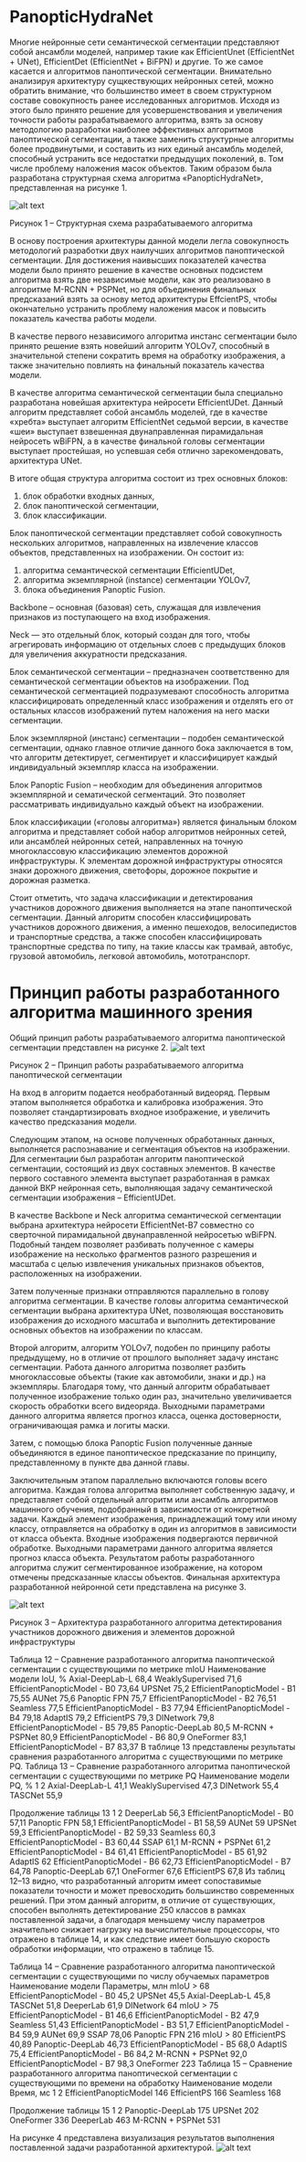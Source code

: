 # PanopticHydraNet

Многие нейронные сети семантической сегментации представляют собой ансамбли моделей, например такие как EfficientUnet (EfficientNet + UNet), EfficientDet (EfficientNet + BiFPN) и другие. То же самое касается и алгоритмов паноптической сегментации. Внимательно анализируя архитектуру сущкествующих нейронных сетей, можно обратить внимание, что большинство имеет в своем структурном составе совокупность ранее исследованных алгоритмов.
Исходя из этого было принято решение для усовершенствования и увеличения точности работы разрабатываемого алгоритма, взять за основу методологию разработки наиболее эффективных алгоритмов паноптической сегментации, а также заменить структурные алгоритмы более продвинутыми, и составить из них единый ансамбль моделей, способный устранить все недостатки предыдущих поколений, в. Том числе проблему наложения масок объектов. Таким образом была разработана структурная схема алгоритма  «PanopticHydraNet», представленная на рисунке 1. 

 ![alt text](Рисунок1.jpg)

Рисунок 1 – Структурная схема разрабатываемого алгоритма

В основу построения архитектуры данной модели легла совокупность методологий разработки двух наилучших алгоритмов паноптической сегментации.  Для достижения наивысших показателей качества модели было принято решение в качестве основных подсистем алгоритма взять две независимые модели, как это реализовано в алгоритме M-RCNN + PSPNet, но для объединения финальных предсказаний взять за основу метод архитектуры EffcientPS, чтобы окончательно устранить проблему наложения масок и повысить показатель качества работы модели.  

В качестве первого независимого алгоритма инстанс сегментации было принято решение взять новейший алгоритм YOLOv7, способный в значительной степени сократить время на обработку изображения, а также значительно повлиять на финальный показатель качества модели. 

В качестве алгоритма семантической сегментации была специально разработана новейшая архитектура нейросети EfficientUDet. Данный алгоритм представляет собой ансамбль моделей, где в качестве «хребта» выступает алгоритм EfficientNet седьмой версии, в качестве «шеи» выступает взвешенная двунаправленная пирамидальная нейросеть wBiFPN, а в качестве финальной головы сегментации выступает простейшая, но успевшая себя отлично зарекомендовать, архитектура UNet. 

В итоге общая структура алгоритма состоит из трех основных блоков:
1.	блок обработки входных данных,
2.	блок паноптической сегментации, 
3.	блок классификации.


Блок паноптической сегментации представляет собой совокупность нескольких алгоритмов, направленных на извлечение классов объектов, представленных на изображении. 
Он состоит из: 
1.	алгоритма семантической сегментации EfficientUDet,
2.	алгоритма экземплярной (instance) сегментации YOLOv7,
3.	блока объединения Panoptic Fusion.

Backbone – основная (базовая) сеть, служащая для извлечения признаков из поступающего на вход изображения.

Neck — это отдельный блок, который создан для того, чтобы агрегировать информацию от отдельных слоев с предыдущих блоков для увеличения аккуратности предсказания. 

Блок семантической сегментации – предназначен соответственно для семантической сегментации объектов на изображении. Под семантической сегментацией подразумевают способность алгоритма классифицировать определенный класс изображения и отделять его от остальных классов изображений путем наложения на него маски сегментации.

Блок экземплярной (инстанс) сегментации – подобен семантической сегментации, однако главное отличие данного бока заключается в том, что алгоритм детектирует, сегментирует и классифицирует каждый индивидуальный экземпляр класса на изображении.

Блок Panoptic Fusion – необходим для объединения алгоритмов экземплярной и сематической сегментаций. Это позволяет рассматривать индивидуально каждый объект на изображении.

Блок классификации («головы алгоритма») является финальным блоком алгоритма и представляет собой набор алгоритмов нейронных сетей, или ансамблей нейронных сетей, направленных на точную многоклассовую классификацию элементов дорожной инфраструктуры. К элементам дорожной инфраструктуры относятся знаки дорожного движения, светофоры, дорожное покрытие и дорожная разметка. 

Стоит отметить, что задача классификации и детектирования участников дорожного движения выполняется на этапе паноптической сегментации. Данный алгоритм способен классифицировать участников дорожного движения, а именно пешеходов, велосипедистов и транспортные средства, а также способен классифицировать транспортные средства по типу, на такие классы как трамвай, автобус, грузовой автомобиль, легковой автомобиль, мототранспорт. 

# Принцип работы разработанного алгоритма машинного зрения
Общий принцип работы разрабатываемого алгоритма паноптической сегментации представлен на рисунке 2. 
 ![alt text](Рисунок2.png)

Рисунок 2 – Принцип работы разрабатываемого алгоритма паноптической сегментации

На вход в алгоритм подается необработанный видеоряд. Первым этапом выполняется обработка и калибровка изображения. Это позволяет стандартизировать входное изображение, и увеличить качество предсказания модели.

Следующим этапом, на основе полученных обработанных данных, выполняется распознавание и сегментация объектов на изображении. Для сегментации был разработан алгоритм паноптической сегментации, состоящий из двух составных элементов. В качестве первого составного элемента выступает разработанная в рамках данной ВКР нейронная сеть, выполняющая задачу семантической сегментации изображения – EfficientUDet. 

В качестве Backbone и Neck алгоритма семантической сегментации выбрана архитектура нейросети EfficientNet-B7 совместно со сверточной пирамидальной двунаправленной нейросетью wBiFPN. Подобный тандем позволяет разбивать полученное c камеры изображение на несколько фрагментов разного разрешения и масштаба с целью извлечения уникальных признаков объектов, расположенных на изображении.

Затем полученные признаки отправляются параллельно в голову алгоритма сегментации. В качестве головы алгоритма семантической сегментации выбрана архитектура UNet, позволяющая восстановить изображения до исходного масштаба и выполнить детектирование основных объектов на изображении по классам.  

Второй алгоритм, алгоритм YOLOv7, подобен по принципу работы предыдущему, но в отличие от прошлого выполняет задачу инстанс сегментации. Работа данного алгоритма позволяет разбить многоклассовые объекты (такие как автомобили, знаки и др.) на экземпляры. Благодаря тому, что данный алгоритм обрабатывает полученное изображение только один раз, значительно увеличивается скорость обработки всего видеоряда. Выходными параметрами данного алгоритма является прогноз класса, оценка достоверности, ограничивающая рамка и логиты маски.

Затем, с помощью блока Panoptic Fusion полученные данные объединяются в единое паноптическое предсказание по принципу, представленному в пункте два данной главы. 

Заключительным этапом параллельно включаются головы всего алгоритма. Каждая голова алгоритма выполняет собственную задачу, и представляет собой отдельный алгоритм или ансамбль алгоритмов машинного обучения, подобранный в зависимости от конкретной задачи. Каждый элемент изображения, принадлежащий тому или иному классу, отправляется на обработку в один из алгоритмов в зависимости от класса объекта. Входные изображения подвергаются первичной обработке. Выходными параметрами данного алгоритма является прогноз класса объекта.
Результатом работы разработанного алгоритма служит сегментированное изображение, на котором отмечены предсказанные классы объектов. Финальная архитектура разработанной нейронной сети представлена на рисунке 3.

  ![alt text](Рисунок3.jpg)

Рисунок 3 – Архитектура разработанного алгоритма детектирования участников дорожного движения и элементов дорожной инфраструктуры

Таблица 12 – Сравнение разработанного алгоритма паноптической сегментации с существующими по метрике mIoU
Наименование модели	IoU, %
Axial-DeepLab-L	68,4
WeaklySupervised	71,6
EfficientPanopticModel - B0	73,64
UPSNet	75,2
EfficientPanopticModel - B1	75,55
AUNet	75,6
Panoptic FPN	75,7
EfficientPanopticModel - B2	76,51
Seamless	77,5
EfficientPanopticModel - B3	77,94
EfficientPanopticModel - B4	79,18
AdaptIS	79,2
EfficientPS	79,3
DINetwork	79,8
EfficientPanopticModel - B5	79,85
Panoptic-DeepLab	80,5
M-RCNN + PSPNet	80,9
EfficientPanopticModel - B6	80,9
OneFormer	83,1
EfficientPanopticModel - B7	83,37
В таблице 13 представлены результаты сравнения разработанного алгоритма с существующими по метрике PQ.
Таблица 13 – Сравнение разработанного алгоритма паноптической сегментации с существующими по метрике PQ
Наименование модели	PQ, %
1	2
Axial-DeepLab-L	41,1
WeaklySupervised	47,3
DINetwork	55,4
TASCNet	55,9


Продолжение таблицы 13
1	2
DeeperLab	56,3
EfficientPanopticModel - B0	57,11
Panoptic FPN	58,1
EfficientPanopticModel - B1	58,59
AUNet	59
UPSNet	59,3
EfficientPanopticModel - B2	59,33
Seamless	60,3
EfficientPanopticModel - B3	60,44
SSAP	61,1
M-RCNN + PSPNet	61,2
EfficientPanopticModel - B4	61,41
EfficientPanopticModel - B5	61,92
AdaptIS	62
EfficientPanopticModel - B6	62,73
EfficientPanopticModel - B7	64,78
Panoptic-DeepLab	67,1
OneFormer	67,6
EfficientPS	67,8
Из таблиц 12–13 видно, что разработанный алгоритм имеет сопоставимые показатели точности и может превосходить большинство современных решений. При этом данный алгоритм, в отличие от существующих, способен выполнять детектирование 250 классов в рамках поставленной задачи, а благодаря меньшему числу параметров значительно снижает нагрузку на вычислительные процессоры, что отражено в таблице 14, и как следствие имеет большую скорость обработки информации, что отражено в таблице 15. 




Таблица 14 – Сравнение разработанного алгоритма паноптической сегментации с существующими по числу обучаемых параметров
Наименование модели	Параметры, млн 
mIoU > 68
EfficientPanopticModel - B0	45,2
UPSNet	45,5
Axial-DeepLab-L	45,8
TASCNet	51,8
DeeperLab	61,9
DINetwork	64
mIoU > 75
EfficientPanopticModel - B1	46,6
EfficientPanopticModel - B2	47,9
Seamless	51,43
EfficientPanopticModel - B3	51,7
EfficientPanopticModel - B4	59,9
AUNet	69,9
SSAP	78,06
Panoptic FPN	216
mIoU > 80
EfficientPS	40,89
Panoptic-DeepLab	46,73
EfficientPanopticModel - B5	68,0
AdaptIS	75,4
EfficientPanopticModel - B6	84,2
M-RCNN + PSPNet	92,0
EfficientPanopticModel - B7	98,3
OneFormer	223
Таблица 15 – Сравнение разработанного алгоритма паноптической сегментации с существующими по времени на обработку
Наименование модели	Время, мс
1	2
EfficientPanopticModel 	146
EfficientPS	166
Seamless	168

Продолжение таблицы 15
1	2
Panoptic-DeepLab	175
UPSNet	202
OneFormer	336
DeeperLab	463
M-RCNN + PSPNet	531

На рисунке 4 представлена визуализация результатов выполнения поставленной задачи разработанной архитектурой.
  ![alt text](Рисунок4.png)
